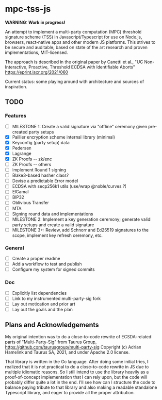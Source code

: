 # mpc-tss-js

**WARNING: Work in progress!**

An attempt to implement a multi-party computation (MPC) threshold signature scheme (TSS) in Javascript/Typescript for use on Node.js, browsers, react-native apps and other modern JS platforms. This strives to be secure and auditable, based on state of the art research and proven implementations, MIT-licensed.

The approach is described in the original paper by Canetti et al.,
"UC Non-Interactive, Proactive, Threshold ECDSA with Identifiable Aborts"
https://eprint.iacr.org/2021/060

Current status: some playing around with architecture and sources of inspiration.

## TODO

### Features

- [ ] MILESTONE 1: Create a valid signature via "offline" ceremony given pre-created party setups
- [x] Paillier encryption scheme internal library (minimal)
- [x] Keyconfig (party setup) data
- [x] Pedersen
- [x] Lagrange
- [x] ZK Proofs -- zk/enc
- [ ] ZK Proofs -- others
- [ ] Implement Round 1 signing
- [ ] Blake3-based hasher class?
- [ ] Devise a predictable Error model
- [ ] ECDSA with secp256k1 utils (use/wrap @noble/curves ?)
- [ ] ElGamal
- [ ] BIP32
- [ ] Oblivious Transfer
- [ ] MTA
- [ ] Signing round data and implementations
- [ ] MILESTONE 2: Implement a key generation ceremony; generate valid party setups and create a valid signature
- [ ] MILESTONE 3+: Review, add Schnorr and Ed25519 signatures to the scope, implement key refresh ceremony, etc.

### General

- [ ] Create a proper readme
- [ ] Add a workflow to test and publish
- [ ] Configure my system for signed commits

### Doc

- [ ] Explicitly list dependencies
- [ ] Link to my instrumented multi-party-sig fork
- [ ] Lay out motication and prior art
- [ ] Lay out the goals and the plan

## Plans and Acknowledgements

My original intention was to do a close-to-code rewrite of ECSDA-related parts of
"Multi-Party-Sig" from Taurus Group, https://github.com/taurusgroup/multi-party-sig
Copyright (c) Adrian Hamelink and Taurus SA, 2021, and under Apache 2.0 license.

That library is written in the Go language. After doing some initial tries, I realized that it is not practical to do a close-to-code rewrite in JS due to multiple idiomatic reasons. So I still intend to use the library heavily as a proof-of-concept implementation that I can rely upon, but the code will probably differ quite a lot in the end. I'll see how can I structure the code to balance paying tribute to that library and also making a readable standalone Typescript library, and eager to provide all the proper attribution.
